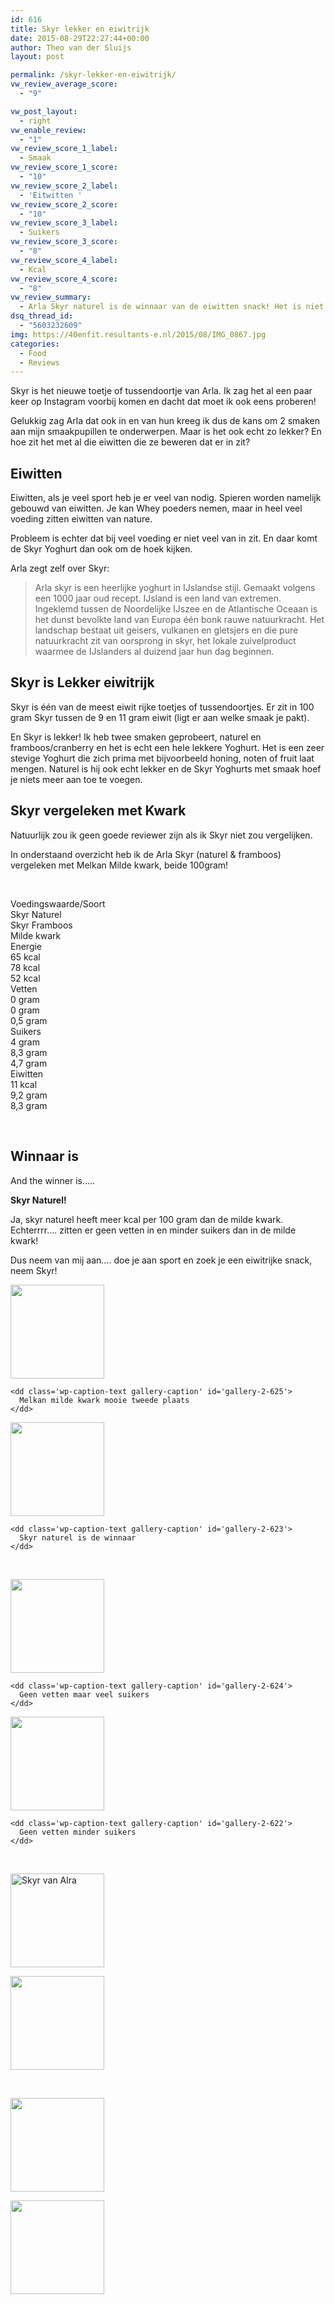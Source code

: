 ```yaml
---
id: 616
title: Skyr lekker en eiwitrijk
date: 2015-08-29T22:27:44+00:00
author: Theo van der Sluijs
layout: post

permalink: /skyr-lekker-en-eiwitrijk/
vw_review_average_score:
  - "9"

vw_post_layout:
  - right
vw_enable_review:
  - "1"
vw_review_score_1_label:
  - Smaak
vw_review_score_1_score:
  - "10"
vw_review_score_2_label:
  - 'Eitwitten '
vw_review_score_2_score:
  - "10"
vw_review_score_3_label:
  - Suikers
vw_review_score_3_score:
  - "8"
vw_review_score_4_label:
  - Kcal
vw_review_score_4_score:
  - "8"
vw_review_summary:
  - Arla Skyr naturel is de winnaar van de eiwitten snack! Het is niet alleen lekker maar ook nog een verantwoord sport tussendoortje! Suikers hadden nog wel iets minder gemogen!
dsq_thread_id:
  - "5603232609"
img: https://40enfit.resultants-e.nl/2015/08/IMG_0867.jpg
categories:
  - Food
  - Reviews
---
```

Skyr is het nieuwe toetje of tussendoortje van Arla. Ik zag het al een paar keer op Instagram voorbij komen en dacht dat moet ik ook eens proberen!

Gelukkig zag Arla dat ook in en van hun kreeg ik dus de kans om 2 smaken aan mijn smaakpupillen te onderwerpen. Maar is het ook echt zo lekker? En hoe zit het met al die eiwitten die ze beweren dat er in zit?

<!--more-->

## Eiwitten

Eiwitten, als je veel sport heb je er veel van nodig. Spieren worden namelijk gebouwd van eiwitten. Je kan Whey poeders nemen, maar in heel veel voeding zitten eiwitten van nature.

Probleem is echter dat bij veel voeding er niet veel van in zit. En daar komt de Skyr Yoghurt dan ook om de hoek kijken.

Arla zegt zelf over Skyr:

> Arla skyr is een heerlijke yoghurt in IJslandse stijl. Gemaakt volgens een 1000 jaar oud recept. IJsland is een land van extremen. Ingeklemd tussen de Noordelijke IJszee en de Atlantische Oceaan is het dunst bevolkte land van Europa één bonk rauwe natuurkracht. Het landschap bestaat uit geisers, vulkanen en gletsjers en die pure natuurkracht zit van oorsprong in skyr, het lokale zuivelproduct waarmee de IJslanders al duizend jaar hun dag beginnen.

## Skyr is Lekker eiwitrijk

Skyr is één van de meest eiwit rijke toetjes of tussendoortjes. Er zit in 100 gram Skyr tussen de 9 en 11 gram eiwit (ligt er aan welke smaak je pakt).

En Skyr is lekker! Ik heb twee smaken geprobeert, naturel en framboos/cranberry en het is echt een hele lekkere Yoghurt. Het is een zeer stevige Yoghurt die zich prima met bijvoorbeeld honing, noten of fruit laat mengen. Naturel is hij ook echt lekker en de Skyr Yoghurts met smaak hoef je niets meer aan toe te voegen.

## Skyr vergeleken met Kwark

Natuurlijk zou ik geen goede reviewer zijn als ik Skyr niet zou vergelijken.

In onderstaand overzicht heb ik de Arla Skyr (naturel & framboos) vergeleken met Melkan Milde kwark, beide 100gram!

&nbsp;

<div class="omsc-one-fourth">
  Voedingswaarde/Soort
  
  <div class="clear">
  </div>
</div>

<div class="omsc-one-fourth">
  Skyr Naturel
  
  <div class="clear">
  </div>
</div>

<div class="omsc-one-fourth">
  Skyr Framboos
  
  <div class="clear">
  </div>
</div>

<div class="omsc-one-fourth omsc-last">
  Milde kwark
  
  <div class="clear">
  </div>
</div>

<div class="omsc-clear">
</div>

<div class="omsc-one-fourth">
  Energie
  
  <div class="clear">
  </div>
</div>

<div class="omsc-one-fourth">
  65 kcal
  
  <div class="clear">
  </div>
</div>

<div class="omsc-one-fourth">
  78 kcal
  
  <div class="clear">
  </div>
</div>

<div class="omsc-one-fourth omsc-last">
  52 kcal
  
  <div class="clear">
  </div>
</div>

<div class="omsc-clear">
</div>

<div class="omsc-one-fourth">
  Vetten
  
  <div class="clear">
  </div>
</div>

<div class="omsc-one-fourth">
  0 gram
  
  <div class="clear">
  </div>
</div>

<div class="omsc-one-fourth">
  0 gram
  
  <div class="clear">
  </div>
</div>

<div class="omsc-one-fourth omsc-last">
  0,5 gram
  
  <div class="clear">
  </div>
</div>

<div class="omsc-clear">
</div>

<div class="omsc-one-fourth">
  Suikers
  
  <div class="clear">
  </div>
</div>

<div class="omsc-one-fourth">
  4 gram
  
  <div class="clear">
  </div>
</div>

<div class="omsc-one-fourth">
  8,3 gram
  
  <div class="clear">
  </div>
</div>

<div class="omsc-one-fourth omsc-last">
  4,7 gram
  
  <div class="clear">
  </div>
</div>

<div class="omsc-clear">
</div>

<div class="omsc-one-fourth">
  Eiwitten
  
  <div class="clear">
  </div>
</div>

<div class="omsc-one-fourth">
  11 kcal
  
  <div class="clear">
  </div>
</div>

<div class="omsc-one-fourth">
  9,2 gram
  
  <div class="clear">
  </div>
</div>

<div class="omsc-one-fourth omsc-last">
  8,3 gram
  
  <div class="clear">
  </div>
</div>

<div class="omsc-clear">
</div>

&nbsp;

## Winnaar is

And the winner is&#8230;..

**Skyr Naturel!**

Ja, skyr naturel heeft meer kcal per 100 gram dan de milde kwark. Echterrrr&#8230;. zitten er geen vetten in en minder suikers dan in de milde kwark!

Dus neem van mij aan&#8230;. doe je aan sport en zoek je een eiwitrijke snack, neem Skyr!

<div id='gallery-2' class='gallery galleryid-616 gallery-columns-2 gallery-size-thumbnail'>
  <dl class='gallery-item'>
    <dt class='gallery-icon portrait'>
      <a href='https://40enfit.nl/skyr-lekker-en-eiwitrijk/img_0933/'><img width="150" height="150" src="https://40enfit.resultants-e.nl/2015/08/IMG_0933-150x150.jpg" class="attachment-thumbnail size-thumbnail" alt="" aria-describedby="gallery-2-625" srcset="https://40enfit.resultants-e.nl/2015/08/IMG_0933-150x150.jpg 150w, https://40enfit.resultants-e.nl/2015/08/IMG_0933-80x80.jpg 80w, https://40enfit.resultants-e.nl/2015/08/IMG_0933-360x360.jpg 360w, https://40enfit.resultants-e.nl/2015/08/IMG_0933-750x750.jpg 750w" sizes="(max-width: 150px) 100vw, 150px" /></a>
    </dt>
    
    <dd class='wp-caption-text gallery-caption' id='gallery-2-625'>
      Melkan milde kwark mooie tweede plaats
    </dd>
  </dl>
  
  <dl class='gallery-item'>
    <dt class='gallery-icon portrait'>
      <a href='https://40enfit.nl/skyr-lekker-en-eiwitrijk/img_0929/'><img width="150" height="150" src="https://40enfit.resultants-e.nl/2015/08/IMG_0929-150x150.jpg" class="attachment-thumbnail size-thumbnail" alt="" aria-describedby="gallery-2-623" srcset="https://40enfit.resultants-e.nl/2015/08/IMG_0929-150x150.jpg 150w, https://40enfit.resultants-e.nl/2015/08/IMG_0929-80x80.jpg 80w, https://40enfit.resultants-e.nl/2015/08/IMG_0929-360x360.jpg 360w, https://40enfit.resultants-e.nl/2015/08/IMG_0929-750x750.jpg 750w" sizes="(max-width: 150px) 100vw, 150px" /></a>
    </dt>
    
    <dd class='wp-caption-text gallery-caption' id='gallery-2-623'>
      Skyr naturel is de winnaar
    </dd>
  </dl>
  
  <br style="clear: both" />
  
  <dl class='gallery-item'>
    <dt class='gallery-icon portrait'>
      <a href='https://40enfit.nl/skyr-lekker-en-eiwitrijk/img_0923/'><img width="150" height="150" src="https://40enfit.resultants-e.nl/2015/08/IMG_0923-150x150.jpg" class="attachment-thumbnail size-thumbnail" alt="" aria-describedby="gallery-2-624" srcset="https://40enfit.resultants-e.nl/2015/08/IMG_0923-150x150.jpg 150w, https://40enfit.resultants-e.nl/2015/08/IMG_0923-80x80.jpg 80w, https://40enfit.resultants-e.nl/2015/08/IMG_0923-360x360.jpg 360w, https://40enfit.resultants-e.nl/2015/08/IMG_0923-750x750.jpg 750w" sizes="(max-width: 150px) 100vw, 150px" /></a>
    </dt>
    
    <dd class='wp-caption-text gallery-caption' id='gallery-2-624'>
      Geen vetten maar veel suikers
    </dd>
  </dl>
  
  <dl class='gallery-item'>
    <dt class='gallery-icon portrait'>
      <a href='https://40enfit.nl/skyr-lekker-en-eiwitrijk/img_0928/'><img width="150" height="150" src="https://40enfit.resultants-e.nl/2015/08/IMG_0928-150x150.jpg" class="attachment-thumbnail size-thumbnail" alt="" aria-describedby="gallery-2-622" srcset="https://40enfit.resultants-e.nl/2015/08/IMG_0928-150x150.jpg 150w, https://40enfit.resultants-e.nl/2015/08/IMG_0928-80x80.jpg 80w, https://40enfit.resultants-e.nl/2015/08/IMG_0928-360x360.jpg 360w, https://40enfit.resultants-e.nl/2015/08/IMG_0928-750x750.jpg 750w" sizes="(max-width: 150px) 100vw, 150px" /></a>
    </dt>
    
    <dd class='wp-caption-text gallery-caption' id='gallery-2-622'>
      Geen vetten minder suikers
    </dd>
  </dl>
  
  <br style="clear: both" />
  
  <dl class='gallery-item'>
    <dt class='gallery-icon landscape'>
      <a href='https://40enfit.nl/skyr-lekker-en-eiwitrijk/img_0867/'><img width="150" height="150" src="https://40enfit.resultants-e.nl/2015/08/IMG_0867-150x150.jpg" class="attachment-thumbnail size-thumbnail" alt="Skyr van Alra" srcset="https://40enfit.resultants-e.nl/2015/08/IMG_0867-150x150.jpg 150w, https://40enfit.resultants-e.nl/2015/08/IMG_0867-300x300.jpg 300w, https://40enfit.resultants-e.nl/2015/08/IMG_0867-80x80.jpg 80w, https://40enfit.resultants-e.nl/2015/08/IMG_0867-360x360.jpg 360w, https://40enfit.resultants-e.nl/2015/08/IMG_0867-750x750.jpg 750w, https://40enfit.resultants-e.nl/2015/08/IMG_0867.jpg 1024w" sizes="(max-width: 150px) 100vw, 150px" /></a>
    </dt>
  </dl>
  
  <dl class='gallery-item'>
    <dt class='gallery-icon portrait'>
      <a href='https://40enfit.nl/skyr-lekker-en-eiwitrijk/img_0925/'><img width="150" height="150" src="https://40enfit.resultants-e.nl/2015/08/IMG_0925-150x150.jpg" class="attachment-thumbnail size-thumbnail" alt="" srcset="https://40enfit.resultants-e.nl/2015/08/IMG_0925-150x150.jpg 150w, https://40enfit.resultants-e.nl/2015/08/IMG_0925-80x80.jpg 80w, https://40enfit.resultants-e.nl/2015/08/IMG_0925-360x360.jpg 360w, https://40enfit.resultants-e.nl/2015/08/IMG_0925-750x750.jpg 750w" sizes="(max-width: 150px) 100vw, 150px" /></a>
    </dt>
  </dl>
  
  <br style="clear: both" />
  
  <dl class='gallery-item'>
    <dt class='gallery-icon portrait'>
      <a href='https://40enfit.nl/skyr-lekker-en-eiwitrijk/img_0926/'><img width="150" height="150" src="https://40enfit.resultants-e.nl/2015/08/IMG_0926-150x150.jpg" class="attachment-thumbnail size-thumbnail" alt="" srcset="https://40enfit.resultants-e.nl/2015/08/IMG_0926-150x150.jpg 150w, https://40enfit.resultants-e.nl/2015/08/IMG_0926-80x80.jpg 80w, https://40enfit.resultants-e.nl/2015/08/IMG_0926-360x360.jpg 360w, https://40enfit.resultants-e.nl/2015/08/IMG_0926-750x750.jpg 750w" sizes="(max-width: 150px) 100vw, 150px" /></a>
    </dt>
  </dl>
  
  <dl class='gallery-item'>
    <dt class='gallery-icon portrait'>
      <a href='https://40enfit.nl/skyr-lekker-en-eiwitrijk/img_0924/'><img width="150" height="150" src="https://40enfit.resultants-e.nl/2015/08/IMG_0924-150x150.jpg" class="attachment-thumbnail size-thumbnail" alt="" srcset="https://40enfit.resultants-e.nl/2015/08/IMG_0924-150x150.jpg 150w, https://40enfit.resultants-e.nl/2015/08/IMG_0924-80x80.jpg 80w, https://40enfit.resultants-e.nl/2015/08/IMG_0924-360x360.jpg 360w, https://40enfit.resultants-e.nl/2015/08/IMG_0924-750x750.jpg 750w" sizes="(max-width: 150px) 100vw, 150px" /></a>
    </dt>
  </dl>
  
  <br style="clear: both" />
</div>